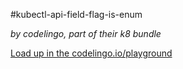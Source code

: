 #kubectl-api-field-flag-is-enum

_by codelingo, part of their k8 bundle_


[Load up in the codelingo.io/playground](https://codelingo.io/playground/?repo=github.com/codelingo/hub&dir=tenets/codelingo/k8/kubectl-api-field-flag-is-enum&tenet=codelingo/k8/kubectl-api-field-flag-is-enum)
